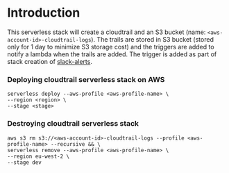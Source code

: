 # Introduction
This serverless stack will create a cloudtrail and an S3 bucket (name: `<aws-account-id>-cloudtrail-logs`). The trails are stored in S3 bucket (stored only for 1 day to minimize S3 storage cost) and the triggers are added to notify a lambda when the trails are added. The trigger is added as part of stack creation of [slack-alerts](../slack-alerts/README.md).

### Deploying cloudtrail serverless stack on AWS
```
serverless deploy --aws-profile <aws-profile-name> \
--region <region> \
--stage <stage>
```

### Destroying cloudtrail serverless stack
```
aws s3 rm s3://<aws-account-id>-cloudtrail-logs --profile <aws-profile-name> --recursive && \
serverless remove --aws-profile <aws-profile-name> \
--region eu-west-2 \
--stage dev
```